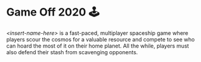 # Game Off 2020 :joystick:

*\<insert-name-here\>* is a fast-paced, multiplayer spaceship game where players scour the cosmos for a valuable resource and compete to see who can hoard the most of it on their home planet. All the while, players must also defend their stash from scavenging opponents.
